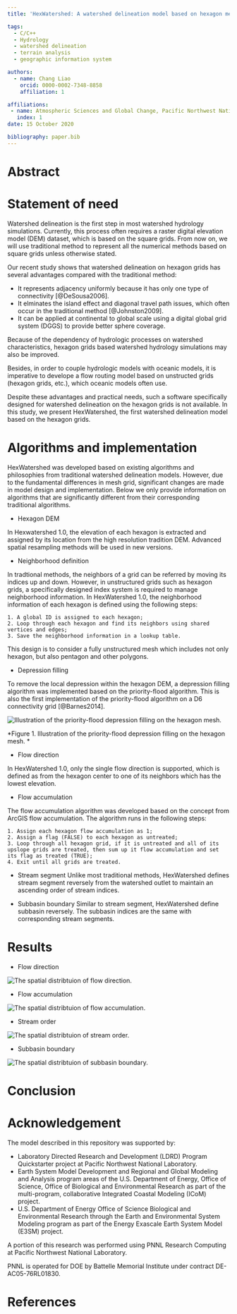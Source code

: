 ```yaml
---
title: 'HexWatershed: A watershed delineation model based on hexagon mesh grid'

tags:
  - C/C++
  - Hydrology
  - watershed delineation
  - terrain analysis
  - geographic information system

authors:
  - name: Chang Liao
    orcid: 0000-0002-7348-8858    
    affiliation: 1

affiliations:
 - name: Atmospheric Sciences and Global Change, Pacific Northwest National Laboratory, Richland, WA, USA
   index: 1 
date: 15 October 2020

bibliography: paper.bib
---
```


# Abstract

# Statement of need

Watershed delineation is the first step in most watershed hydrology simulations. Currently, this process often requires a raster digital elevation model (DEM) dataset, which is based on the square grids. 
From now on, we will use traditional method to represent all the numerical methods based on square grids unless otherwise stated.

Our recent study shows that watershed delineation on hexagon grids has several advantages compared with the traditional method:

* It represents adjacency uniformly because it has only one type of connectivity [@DeSousa2006].
* It elminates the island effect and diagonal travel path issues, which often occur in the traditional method [@Johnston2009].
* It can be applied at continental to global scale using a digital global grid system (DGGS) to provide better sphere coverage.

Because of the dependency of hydrologic processes on watershed characteristics, hexagon grids based watershed hydrology simulations may also be improved.

Besides, in order to couple hydrologic models with oceanic models, it is imperative to develope a flow routing model based on unstructed grids (hexagon grids, etc.), which oceanic models often use.

Despite these advantages and practical needs, such a software specifically designed for watershed delineation on the hexagon grids is not available.
In this study, we present HexWatershed, the first watershed delineation model based on the hexagon grids.

# Algorithms and implementation

HexWatershed was developed based on existing algorithms and philosophies from traditional watershed delineation models. However, due to the fundamental differences in mesh grid, significant changes are made in model design and implementation. Below we only provide information on algorithms that are significantly different from their corresponding traditional algorithms.

* Hexagon DEM

In Hexwatershed 1.0, the elevation of each hexagon is extracted and assigned by its location from the high resolution tradition DEM. Advanced spatial resampling methods will be used in new versions.

* Neighborhood definition

In tradtional methods, the neighbors of a grid can be referred by moving its indices up and down. However, in unstructured grids such as hexagon grids, a specifically designed index system is required to manage neighborhood information. In HexWatershed 1.0, the neighborhood information of each hexagon is defined using the following steps:

    1. A global ID is assigned to each hexagon;
    2. Loop through each hexagon and find its neighbors using shared vertices and edges;
    3. Save the neighborhood information in a lookup table.

This design is to consider a fully unstructured mesh which includes not only hexagon, but also pentagon and other polygons.
  
* Depression filling

To remove the local depression within the hexagon DEM, a depression filling algorithm was implemented based on the priority-flood algorithm. This is also the first implementation of the priority-flood algorithm on a D6 connectivity grid [@Barnes2014]. 

![Illustration of the priority-flood depression filling on the hexagon mesh.](https://github.com/pnnl/hexwatershed/blob/master/algorithm/depression_filling.png?raw=true)

*Figure 1. Illustration of the priority-flood depression filling on the hexagon mesh. *

* Flow direction

In HexWatershed 1.0, only the single flow direction is supported, which is defined as from the hexagon center to one of its neighbors which has the lowest elevation.

* Flow accumulation

The flow accumulation algorithm was developed based on the concept from ArcGIS flow accumulation. The algorithm runs in the following steps:

    1. Assign each hexagon flow accumulation as 1;
    2. Assign a flag (FALSE) to each hexagon as untreated;
    3. Loop through all hexagon grid, if it is untreated and all of its upslope grids are treated, then sum up it flow accumulation and set its flag as treated (TRUE);
    4. Exit until all grids are treated.

* Stream segment
Unlike most traditional methods, HexWatershed defines stream segment reversely from the watershed outlet to maintain an ascending order of stream indices.

* Subbasin boundary
Similar to stream segment, HexWatershed define subbasin reversely. The subbasin indices are the same with corresponding stream segments.

# Results

* Flow direction

![The spatial distribtuion of flow direction.](https://github.com/pnnl/hexwatershed/blob/master/example/columbia_basin_flat/output/cbf_flow_direction_90_full.png?raw=true)

* Flow accumulation

![The spatial distribtuion of flow accumulation.](https://github.com/pnnl/hexwatershed/blob/master/example/columbia_basin_flat/output/cbf_flow_accumulation_90_full.png?raw=true)

* Stream order

![The spatial distribtuion of stream order.](https://github.com/pnnl/hexwatershed/blob/master/example/columbia_basin_flat/output/cbf_stream_order_90_full.png?raw=true)

* Subbasin boundary

![The spatial distribtuion of subbasin boundary.](https://github.com/pnnl/hexwatershed/blob/master/example/columbia_basin_flat/output/cbf_subbasin_90_full.png?raw=true)

# Conclusion



# Acknowledgement

The model described in this repository was supported by:

* Laboratory Directed Research and Development (LDRD) Program Quickstarter project at Pacific Northwest National Laboratory. 
* Earth System Model Development and Regional and Global Modeling and Analysis program areas of the U.S. Department of Energy, Office of Science, Office of Biological and Environmental Research as part of the multi-program, collaborative Integrated Coastal Modeling (ICoM) project.
* U.S. Department of Energy Office of Science Biological and Environmental Research through the Earth and Environmental System Modeling program as part of the Energy Exascale Earth System Model (E3SM) project. 

A portion of this research was performed using PNNL Research Computing at Pacific Northwest National Laboratory. 

PNNL is operated for DOE by Battelle Memorial Institute under contract DE-AC05-76RL01830.

# References

